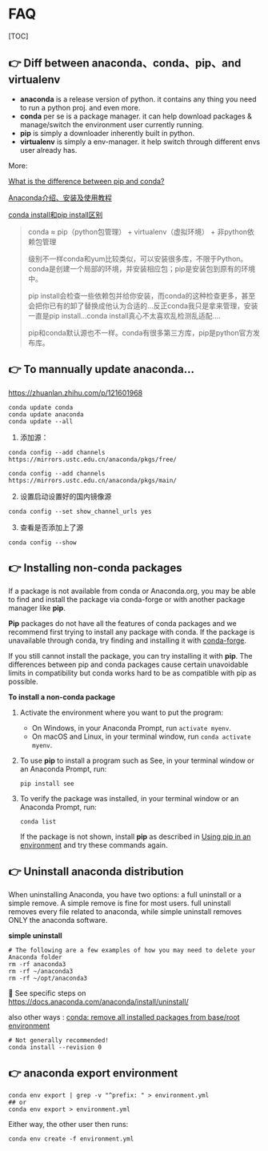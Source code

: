 # FAQ

[TOC]



## 👉 Diff between  anaconda、conda、pip、and virtualenv

+ **anaconda** is a release version of python. it contains any thing you need to run a python proj. and even more.
+ **conda** per se is a package manager. it can help download packages & manage/switch the environment user currently running.  
+ **pip** is simply a downloader inherently built in python.
+ **virtualenv** is simply a env-manager. it help switch through different envs user already has.

More: 

[What is the difference between pip and conda?](https://stackoverflow.com/questions/20994716/what-is-the-difference-between-pip-and-conda)

[Anaconda介绍、安装及使用教程](https://www.jianshu.com/p/62f155eb6ac5)

[conda install和pip install区别](https://www.cnblogs.com/Li-JT/p/14024034.html)

> conda ≈ pip（python包管理） + virtualenv（虚拟环境） + 非python依赖包管理
>
> 级别不一样conda和yum比较类似，可以安装很多库，不限于Python。conda是创建一个局部的环境，并安装相应包；pip是安装包到原有的环境中。
>
> pip install会检查一些依赖包并给你安装，而conda的这种检查更多，甚至会把你已有的卸了替换成他认为合适的...反正conda我只是拿来管理，安装一直是pip install...conda install真心不太喜欢乱检测乱适配....
>
> pip和conda默认源也不一样。conda有很多第三方库，pip是python官方发布库。




## 👉 To mannually update anaconda...
https://zhuanlan.zhihu.com/p/121601968

```shell
conda update conda
conda update anaconda
conda update --all
```

1. 添加源：
```shell
conda config --add channels https://mirrors.ustc.edu.cn/anaconda/pkgs/free/

conda config --add channels https://mirrors.ustc.edu.cn/anaconda/pkgs/main/
```

2. 设置启动设置好的国内镜像源
```shell 
conda config --set show_channel_urls yes
```

3. 查看是否添加上了源
```shell
conda config --show
```



## 👉 Installing non-conda packages
If a package is not available from conda or Anaconda.org, you may be able to find and install the package via conda-forge or with another package manager like **pip**.

**Pip** packages do not have all the features of conda packages and we recommend first trying to install any package with conda. If the package is unavailable through conda, try finding and installing it with [conda-forge](https://conda-forge.org/search.html).

If you still cannot install the package, you can try installing it with **pip**. The differences between pip and conda packages cause certain unavoidable limits in compatibility but conda works hard to be as compatible with pip as possible.

**To install a non-conda package**

1. Activate the environment where you want to put the program:
   - On Windows, in your Anaconda Prompt, run `activate myenv`.
   - On macOS and Linux, in your terminal window, run `conda activate myenv`.
2. To use **pip** to install a program such as See, in your terminal window or an Anaconda Prompt, run:
   ```
   pip install see
   ```

3. To verify the package was installed, in your terminal window or an Anaconda Prompt, run:
   ```
   conda list
   ```

   If the package is not shown, install **pip** as described in [Using pip in an environment](https://conda.io/projects/conda/en/latest/user-guide/tasks/manage-environments.html#pip-in-env) and try these commands again.



[Managing packages]: https://conda.io/projects/conda/en/latest/user-guide/tasks/manage-pkgs.html?highlight=pip#id5



## 👉 Uninstall anaconda distribution
When uninstalling Anaconda, you have two options: a full uninstall or a simple remove. A simple remove is fine for most users. full uninstall removes every file related to anaconda, while simple uninstall removes ONLY the anaconda software. 

**simple uninstall**
```shell
# The following are a few examples of how you may need to delete your Anaconda folder
rm -rf anaconda3
rm -rf ~/anaconda3
rm -rf ~/opt/anaconda3
```

🔗 See specific steps on https://docs.anaconda.com/anaconda/install/uninstall/

also other ways :
[conda: remove all installed packages from base/root environment](https://stackoverflow.com/questions/52830307/conda-remove-all-installed-packages-from-base-root-environment) 

```shell
# Not generally recommended!
conda install --revision 0
```



## 👉 anaconda export environment
```shell
conda env export | grep -v "^prefix: " > environment.yml
## or
conda env export > environment.yml
```

Either way, the other user then runs:
```shell
conda env create -f environment.yml
```



[Anaconda export Environment file]: https://stackoverflow.com/questions/41274007/anaconda-export-environment-file
[Creating an environment from an environment.yml file]: https://conda.io/projects/conda/en/latest/user-guide/tasks/manage-environments.html#id2
